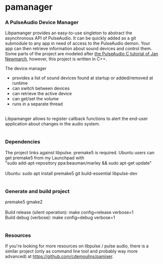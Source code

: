 # pamanager
### A PulseAudio Device Manager

Libpamanger provides an easy-to-use singleton to abstract the asynchronous API of PulseAudio.
It can be quickly added as a git submodule to any app in need of access to the PulseAudio demon.
Your app can then retrieve information about sound devices and control them.
Some parts of the project are modeled after [the PulseAudio C tutorial of Jan Newmarch](https://jan.newmarch.name/LinuxSound/Sampled/PulseAudio/#heading_toc_j_17), 
however, this project is written in C++. 

The device manager
 * provides a list of sound devices found at startup or added/removed at runtime
 * can switch between devices
 * can retrieve the active device
 * can get/set the volume
 * runs in a separate thread
 <br>
 Libpamanger allows to register callback functions to alert the end-user application about changes in the audio system.<br>
 <br>
 
### Dependencies
The project links against libpulse. premake5 is required. Ubuntu users can get premake5 from my Launchpad with <br>
"sudo add-apt-repository ppa:beauman/marley && sudo apt-get update"<br>
<br>
Ubuntu: sudo apt install premake5 git build-essential libpulse-dev<br>
<br>
### Generate and build project
premake5 gmake2<br>
<br>
Build release (silent operation): make config=release verbose=1 <br>
Build debug (verbose): make config=debug verbose=1 <br>
<br>
### Resources
If you're looking for more resources on libpulse / pulse audio, there is a similar project (only as command line tool and probably way more advanced) at https://github.com/cdemoulins/pamixer.
